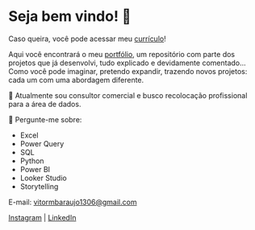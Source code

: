 # Seja bem vindo! 👋

Caso queira, você pode acessar meu [currículo](https://drive.google.com/file/d/1-GtUMdtKxpo4cYnQRoZsC1Dcc4G17l4W/view?usp=share_link)! 

Aqui você encontrará o meu [portfólio](https://github.com/BitencourtVitor/bitencourtvitor), um repositório com parte dos projetos que já desenvolvi, tudo explicado e devidamente comentado... Como você pode imaginar, pretendo expandir, trazendo novos projetos: cada um com uma abordagem diferente.

🔭 Atualmente sou consultor comercial e busco recolocação profissional para a área de dados.

💬 Pergunte-me sobre: 
- Excel
- Power Query
- SQL
- Python
- Power BI
- Looker Studio 
- Storytelling

E-mail: vitormbaraujo1306@gmail.com

[Instagram](https://www.instagram.com/vitorbitt/) | [LinkedIn](https://www.linkedin.com/in/vitor-bitencourt-063260230/)


<!--
Essa é uma estrutura de comentários que vou manter para caso necessário.
-->
